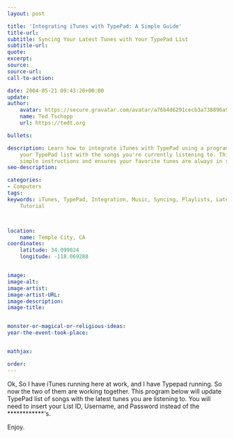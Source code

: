 ```yaml
---
layout: post

title: 'Integrating iTunes with TypePad: A Simple Guide'
title-url:
subtitle: Syncing Your Latest Tunes with Your TypePad List
subtitle-url:
quote:
excerpt:
source:
source-url:
call-to-action:

date: 2004-05-21 09:43:20+00:00
update:
author:
    avatar: https://secure.gravatar.com/avatar/a76b4d6291cecb3a738896a971bfb903?s=512&d=mp&r=g
    name: Ted Tschopp
    url: https://tedt.org

bullets:

description: Learn how to integrate iTunes with TypePad using a program that updates
    your TypePad list with the songs you're currently listening to. This guide offers
    simple instructions and ensures your favorite tunes are always in sync
seo-description:

categories:
- Computers
tags:
keywords: iTunes, TypePad, Integration, Music, Syncing, Playlists, Latest Tunes, Guide,
    Tutorial



location:
    name: Temple City, CA
coordinates:
    latitude: 34.099024
    longitude: -118.069288


image:
image-alt:
image-artist:
image-artist-URL:
image-description:
image-title:


monster-or-magical-or-religious-ideas:
year-the-event-took-place:


mathjax:

order:
---
```

Ok, So I have iTunes running here at work, and I have Typepad running. So now the two of them are working together. This program below will update TypePad list of songs with the latest tunes you are listening to. You will need to insert your List ID, Username, and Password instead of the ************'s.

Enjoy.


<script src="https://gist.github.com/TedTschopp/43e73fa49d77484d457d4d352a84289a.js"></script>
